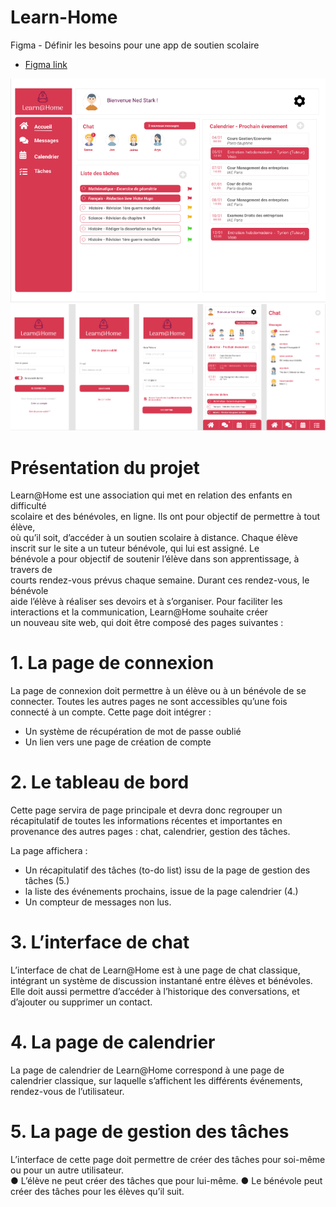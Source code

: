 # Learn-Home
Figma - Définir les besoins pour une app de soutien scolaire
- [Figma link](https://www.figma.com/file/mC2UtvrscpNWrkOez7tqg1/LEARN%40HOME?node-id=0%3A1)

![The picture](./DHome.png "picture")
![The picture](./mobile.png "picture2")

# Présentation du projet 
 
Learn@Home est une association qui met en relation des enfants en difficulté                       
scolaire et des bénévoles, en ligne. Ils ont pour objectif de permettre à tout élève,                             
où qu’il soit, d’accéder à un soutien scolaire à distance. 
Chaque élève inscrit sur le site a un tuteur bénévole, qui lui est assigné. Le                             
bénévole a pour objectif de soutenir l’élève dans son apprentissage, à travers de                         
courts rendez-vous prévus chaque semaine. Durant ces rendez-vous, le bénévole                   
aide l’élève à réaliser ses devoirs et à s’organiser. 
Pour faciliter les interactions et la communication, Learn@Home souhaite créer                   
un nouveau site web, qui doit être composé des pages suivantes : 

# 1. La page de connexion 
La page de connexion doit permettre à un élève ou à un bénévole de se 
connecter. Toutes les autres pages ne sont accessibles qu’une fois connecté à un 
compte. Cette page doit intégrer :  
- Un système de récupération de mot de passe oublié 
- Un lien vers une page de création de compte 
 
# 2. Le tableau de bord 
 
Cette page servira de page principale et devra donc regrouper un récapitulatif de 
toutes les informations récentes et importantes en provenance des autres pages : 
chat, calendrier, gestion des tâches.  
 
La page affichera : 
- Un récapitulatif des tâches (to-do list) issu de la page de gestion des tâches 
(5.) 
- la liste des événements prochains, issue de la page calendrier (4.) 
- Un compteur de messages non lus. 
 
# 3. L’interface de chat 
 
L’interface de chat de Learn@Home est à une page de chat classique, intégrant 
un système de discussion instantané entre élèves et bénévoles. Elle doit aussi 
permettre d’accéder à l’historique des conversations, et d’ajouter ou supprimer 
un contact. 
 
# 4. La page de calendrier 
La page de calendrier de Learn@Home correspond à une page de calendrier 
classique, sur laquelle s’affichent les différents événements, rendez-vous de 
l’utilisateur. 
 
# 5. La page de gestion des tâches 
 
L’interface de cette page doit permettre de créer des tâches pour soi-même ou 
pour un autre utilisateur.  
● L’élève ne peut créer des tâches que pour lui-même. 
● Le bénévole peut créer des tâches pour les élèves qu’il suit. 
